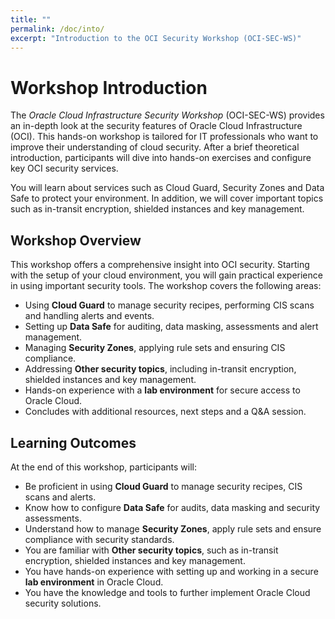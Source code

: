 ```yaml
---
title: ""
permalink: /doc/into/
excerpt: "Introduction to the OCI Security Workshop (OCI-SEC-WS)"
---
```

<!-- markdownlint-disable MD013 -->
<!-- markdownlint-disable MD025 -->
<!-- markdownlint-disable MD033 -->
# Workshop Introduction

The *Oracle Cloud Infrastructure Security Workshop* (OCI-SEC-WS) provides an in-depth look at the security features of Oracle Cloud Infrastructure (OCI). This hands-on workshop is tailored for IT professionals who want to improve their understanding of cloud security. After a brief theoretical introduction, participants will dive into hands-on exercises and configure key OCI security services.

You will learn about services such as Cloud Guard, Security Zones and Data Safe to protect your environment. In addition, we will cover important topics such as in-transit encryption, shielded instances and key management.

## Workshop Overview

This workshop offers a comprehensive insight into OCI security. Starting with the setup of your cloud environment, you will gain practical experience in using important security tools. The workshop covers the following areas:

- Using **Cloud Guard** to manage security recipes, performing CIS scans and handling alerts and events.
- Setting up **Data Safe** for auditing, data masking, assessments and alert management.
- Managing **Security Zones**, applying rule sets and ensuring CIS compliance.
- Addressing **Other security topics**, including in-transit encryption, shielded instances and key management.
- Hands-on experience with a **lab environment** for secure access to Oracle Cloud.
- Concludes with additional resources, next steps and a Q&A session.

## Learning Outcomes

At the end of this workshop, participants will:

- Be proficient in using **Cloud Guard** to manage security recipes, CIS scans and alerts.
- Know how to configure **Data Safe** for audits, data masking and security assessments.
- Understand how to manage **Security Zones**, apply rule sets and ensure compliance with security standards.
- You are familiar with **Other security topics**, such as in-transit encryption, shielded instances and key management.
- You have hands-on experience with setting up and working in a secure **lab environment** in Oracle Cloud.
- You have the knowledge and tools to further implement Oracle Cloud security solutions.
